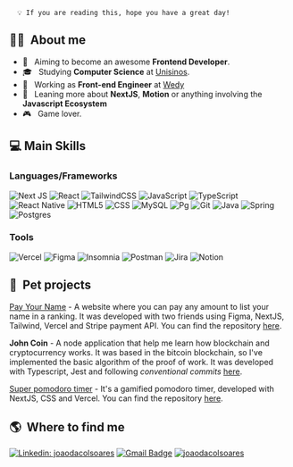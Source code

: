 ```
  💡 If you are reading this, hope you have a great day!
```
<h2> 👨‍💻 &nbsp;About me </h2>

- 🤔 &nbsp; Aiming to become an awesome **Frontend Developer**.
- 🎓 &nbsp; Studying **Computer Science** at <a href="https://www.unisinos.br/">Unisinos</a>.
- 💼 &nbsp; Working as **Front-end Engineer** at <a href="https://casamento.wedy.com/">Wedy</a>
- 🚀 &nbsp; Leaning more about **NextJS**, **Motion** or anything involving the **Javascript Ecosystem**
- 🎮 &nbsp; Game lover.

<h2> 💻 Main Skills </h2>

  <h3>Languages/Frameworks</h3>

  ![Next JS](https://img.shields.io/badge/Next-black?style=for-the-badge&logo=next.js&logoColor=white)
  ![React](https://img.shields.io/badge/React-20232A?style=for-the-badge&logo=react&logoColor=61DAFB)
  ![TailwindCSS](https://img.shields.io/badge/Tailwind_CSS-38B2AC?style=for-the-badge&logo=tailwind-css&logoColor=white)
  ![JavaScript](https://img.shields.io/badge/JavaScript-F7DF1E?style=for-the-badge&logo=javascript&logoColor=black)
  ![TypeScript](https://img.shields.io/badge/TypeScript-007ACC?style=for-the-badge&logo=typescript&logoColor=white)
  ![React Native](https://img.shields.io/badge/React_Native-20232A?style=for-the-badge&logo=react&logoColor=61DAFB)
  ![HTML5](https://img.shields.io/badge/HTML5-E34F26?style=for-the-badge&logo=html5&logoColor=white)
  ![CSS](https://img.shields.io/badge/CSS3-1572B6?style=for-the-badge&logo=css3&logoColor=white)
  ![MySQL](https://img.shields.io/badge/MySQL-00000F?style=for-the-badge&logo=mysql&logoColor=white)
  ![Pg](https://img.shields.io/badge/PostgreSQL-316192?style=for-the-badge&logo=postgresql&logoColor=white)
  ![Git](https://img.shields.io/badge/Git-E34F26?style=for-the-badge&logo=git&logoColor=white)
  ![Java](https://img.shields.io/badge/java-%23ED8B00.svg?style=for-the-badge&logo=java&logoColor=white)
  ![Spring](https://img.shields.io/badge/spring-%236DB33F.svg?style=for-the-badge&logo=spring&logoColor=white)
  ![Postgres](https://img.shields.io/badge/postgres-%23316192.svg?style=for-the-badge&logo=postgresql&logoColor=white)

  ### Tools
  ![Vercel](https://img.shields.io/badge/vercel-%23000000.svg?style=for-the-badge&logo=vercel&logoColor=white)
  ![Figma](https://img.shields.io/badge/figma-%23F24E1E.svg?style=for-the-badge&logo=figma&logoColor=white)
  ![Insomnia](https://img.shields.io/badge/Insomnia-black?style=for-the-badge&logo=insomnia&logoColor=5849BE)
  ![Postman](https://img.shields.io/badge/Postman-FF6C37?style=for-the-badge&logo=postman&logoColor=white)
  ![Jira](https://img.shields.io/badge/jira-%230A0FFF.svg?style=for-the-badge&logo=jira&logoColor=white)
  ![Notion](https://img.shields.io/badge/Notion-%23000000.svg?style=for-the-badge&logo=notion&logoColor=white)

<h2> 🐶 &nbsp;Pet projects </h2>

[Pay Your Name](https://payyourname.com) - A website where you can pay any amount to list your name in a ranking. It was developed with two friends using Figma, NextJS, Tailwind, Vercel and Stripe payment API. You can find the repository [here](https://github.com/joaodacolsoares/payyourname).

**John Coin** - A node application that help me learn how blockchain and cryptocurrency works. It was based in the bitcoin blockchain, so I've implemented the basic algorithm of the proof of work. It was developed with Typescript, Jest and following *conventional commits* [here](https://github.com/joaodacolsoares/super-pomodoro-timer).

[Super pomodoro timer](https://nwl4-moveit.vercel.app/) - It's a gamified pomodoro timer, developed with NextJS, CSS and Vercel. You can find the repository [here](https://github.com/joaodacolsoares/super-pomodoro-timer).

<h2> 🌎 &nbsp;Where to find me </h2> 

[![Linkedin: joaodacolsoares](https://img.shields.io/badge/-Linkedin-blue?style=flat-square&logo=Linkedin&logoColor=white&link=https://www.linkedin.com/in/jo%C3%A3odacolsoares/)](https://www.linkedin.com/in/jo%C3%A3odacolsoares/)
[![Gmail Badge](https://img.shields.io/badge/-Gmail-006bed?style=flat-square&logo=Gmail&logoColor=white&link=mailto:joao.dacol.soares@gmail.com)](mailto:joao.dacol.soares@gmail.com)
[![joaodacolsoares]( https://img.shields.io/github/followers/joaodacolsoares?label=GitHub&style=social)](https://github.com/joaodacolsoares)
